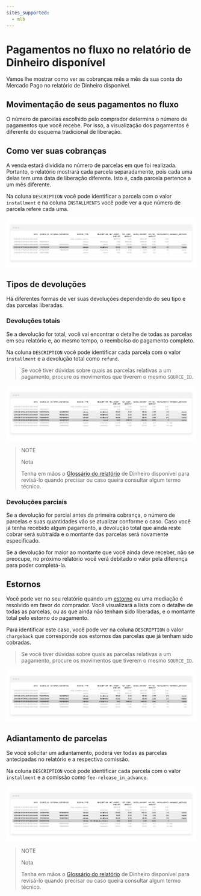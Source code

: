 ```yaml
---
sites_supported:
  - mlb
---
```


# Pagamentos no fluxo no relatório de Dinheiro disponível

Vamos lhe mostrar como ver as cobranças mês a mês da sua conta do Mercado Pago no relatório de Dinheiro disponível.

## Movimentação de seus pagamentos no fluxo

O número de parcelas escolhido pelo comprador determina o número de pagamentos que você recebe. Por isso, a visualização dos pagamentos é diferente do esquema tradicional de liberação.

## Como ver suas cobranças

A venda estará dividida no número de parcelas em que foi realizada. Portanto, o relatório mostrará cada parcela separadamente, pois cada uma delas tem uma data de liberação diferente. Isto é, cada parcela pertence a um mês diferente.

Na coluna `DESCRIPTION` você pode identificar a parcela com o valor `installment` e na coluna `INSTALLMENTS` você pode ver a que número de parcela refere cada uma.

![Ejemplo de liberación de cuota](/images/manage-account/reports/reports-information-details/pnf-liberacion-de-cuota-bank.png)

## Tipos de devoluções

Há diferentes formas de ver suas devoluções dependendo do seu tipo e das parcelas liberadas.

### Devoluções totais

Se a devolução for total, você vai encontrar o detalhe de todas as parcelas em seu relatório e, ao mesmo tempo, o reembolso do pagamento completo.

Na coluna `DESCRIPTION` você pode identificar cada parcela com o valor `installment` e a devolução total como `refund`.

> Se você tiver dúvidas sobre quais as parcelas relativas a um pagamento, procure os movimentos que tiverem o mesmo `SOURCE_ID`.

![Ejemplo de reembolso antes de liberar alguna cuota](/images/manage-account/reports/reports-information-details/pnf-reembolso-antes-de-liberar-bank.png)

> NOTE
>
> Nota
>
> Tenha em mãos o [Glossário do relatório](https://www.mercadopago[FAKER][URL][DOMAIN]/developers/pt/guides/manage-account/reports/available-money/glossary) de Dinheiro disponível para revisá-lo quando precisar ou caso queira consultar algum termo técnico.


### Devoluções parciais

Se a devolução for parcial antes da primeira cobrança, o número de parcelas e suas quantidades vão se atualizar conforme o caso. Caso você já tenha recebido algum pagamento, a devolução total que ainda reste cobrar será subtraída e o montante das parcelas será novamente especificado.

Se a devolução for maior ao montante que você ainda deve receber, não se preocupe, no próximo relatório você verá debitado o valor pela diferença para poder completá-la.

## Estornos

Você pode ver no seu relatório quando um [estorno](https://www.mercadopago[FAKER][URL][DOMAIN]/developers/pt/guides/manage-account/account/chargebacks) ou uma mediação é resolvido em favor do comprador. Você visualizará a lista com o detalhe de todas as parcelas, ou as que ainda não tenham sido liberadas, e o montante total pelo estorno do pagamento.

Para identificar este caso, você pode ver na coluna `DESCRIPTION` o valor `chargeback` que corresponde aos estornos das parcelas que já tenham sido cobradas.

> Se você tiver dúvidas sobre quais as parcelas relativas a um pagamento, procure os movimentos que tiverem o mesmo `SOURCE_ID`.

![Ejemplo de contracargo](/images/manage-account/reports/reports-information-details/pnf-contracargo-luego-de-liberar-bank.png)

## Adiantamento de parcelas

Se você solicitar um adiantamento, poderá ver todas as parcelas antecipadas no relatório e a respectiva comissão.

Na coluna `DESCRIPTION` você pode identificar cada parcela com o valor `installment` e a comissão como `fee-release_in_advance`.

![Ejemplo de adelanto de cuotas](/images/manage-account/reports/reports-information-details/pnf-adelanto-de-cuotas-bank.png)

> NOTE
>
> Nota
>
> Tenha em mãos o [Glossário do relatório](https://www.mercadopago[FAKER][URL][DOMAIN]/developers/pt/guides/manage-account/reports/available-money/glossary) de Dinheiro disponível para revisá-lo quando precisar ou caso queira consultar algum termo técnico.

